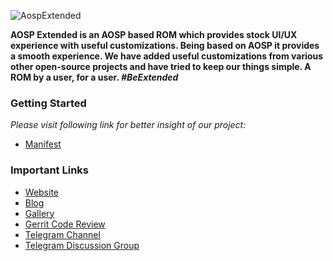 ![AospExtended](https://github.com/AospExtended/.github/raw/main/profile/banner.png)


**AOSP Extended is an AOSP based ROM which provides stock UI/UX experience with useful customizations. Being based on AOSP it provides a smooth experience. We have added useful customizations from various other open-source projects and have tried to keep our things simple. A ROM by a user, for a user. _#BeExtended_**

### Getting Started

_Please visit following link for better insight of our project:_

- [Manifest](https://github.com/AospExtended/manifest)

### Important Links

- [Website](http://www.aospextended.com/)
- [Blog](https://blog.aospextended.com/)
- [Gallery](https://aospextended.com/gallery)
- [Gerrit Code Review](http://gerrit.aospextended.com/)
- [Telegram Channel](https://t.me/aospextended/)
- [Telegram Discussion Group](https://t.me/aospextendedgroup)
